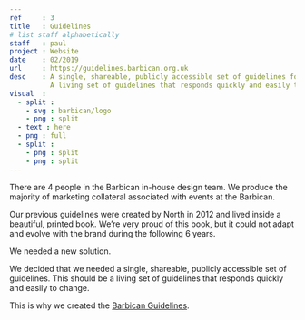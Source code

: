 ```yaml
---
ref     : 3
title   : Guidelines
# list staff alphabetically
staff   : paul
project : Website
date    : 02/2019
url     : https://guidelines.barbican.org.uk
desc    : A single, shareable, publicly accessible set of guidelines for the Barbican.
          A living set of guidelines that responds quickly and easily to change.
visual  :
  - split :
    - svg : barbican/logo
    - png : split
  - text : here
  - png : full
  - split :
    - png : split
    - png : split
---
```


There are 4 people in the Barbican in-house design team. We produce the majority of marketing collateral associated with events at the Barbican.

Our previous guidelines were created by North in 2012 and lived inside a beautiful, printed book. We’re very proud of this book, but it could not adapt and evolve with the brand during the following 6 years.

We needed a new solution.

We decided that we needed a single, shareable, publicly accessible set of guidelines. This should be a living set of guidelines that responds quickly and easily to change.

This is why we created the [Barbican Guidelines](https://guidelines.barbican.org.uk).
